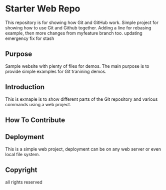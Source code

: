 # Starter Web Repo

This repository is for showing how Git and GitHub work. Simple project for showing how to use Git and Github together.
Adding a line for rebasing example, then more changes from myfeature branch too.
updating emergency fix for stash

## Purpose

Sample website with plenty of files for demos. The main purpose is to provide simple examples for Git tranining demos.

## Introduction

This is exmaple is to show different parts of the Git repository and various commands using a web project.

## How To Contribute

## Deployment

This is a simple web project, deployment can be on any web server or even local file system.

## Copyright

all rights reserved